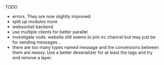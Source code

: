 TODO
- errors. They are now slightly improved
- split up modules more
- websocket backend
- use multiple clients for better parallel
- investigate vods. website still seems to join irc channel but may just be for sending messages...
- there are too many types named message and the conversions between them are messy. Use a better deserializer for at least the tags and try and remove a layer.
